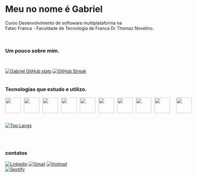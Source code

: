# Meu no nome é Gabriel

Curso Desenvolvimento de softoware multiplataforma na <br/>
Fatec Franca - Faculdade de Tecnologia de Franca Dr Thomaz Novelino.



<br/>

### Um pouco sobre mim.
<br/>

[![Gabriel GitHub stats](https://github-readme-stats.vercel.app/api?username=Gabriel-pagnan&show_icons=true&&theme=dark)](https://github.com/anuraghazra/github-readme-stats)
[![GitHub Streak](https://streak-stats.demolab.com/?user=Gabriel-pagnan&theme=dark)](https://git.io/streak-stats)
<br/><br/>

### Tecnologias que estudo e utilizo.

<div style="display: flex; gap: 10px">
    <img src="https://cdn.jsdelivr.net/gh/devicons/devicon/icons/javascript/javascript-original.svg" width="50px" />    
    <img src="https://cdn.jsdelivr.net/gh/devicons/devicon/icons/less/less-plain-wordmark.svg" width="50px" />                
    <img src="https://cdn.jsdelivr.net/gh/devicons/devicon/icons/css3/css3-original-wordmark.svg" width="50px" />
    <img src="https://cdn.jsdelivr.net/gh/devicons/devicon/icons/nodejs/nodejs-original.svg" width="50px" />         
    <img src="https://cdn.jsdelivr.net/gh/devicons/devicon/icons/react/react-original.svg" width="50px" />    
    <img src="https://cdn.jsdelivr.net/gh/devicons/devicon/icons/bootstrap/bootstrap-original-wordmark.svg" width="50px" />
    <img src="https://cdn.jsdelivr.net/gh/devicons/devicon/icons/git/git-original.svg" width="50px" />   
    <img src="https://cdn.jsdelivr.net/gh/devicons/devicon/icons/mongodb/mongodb-original-wordmark.svg" width="50px" />
    <img src="https://cdn.jsdelivr.net/gh/devicons/devicon/icons/vscode/vscode-original.svg" width="50px" />
    <br/>
    <img src="https://cdn.jsdelivr.net/gh/devicons/devicon/icons/sequelize/sequelize-original.svg" width="50px" />
          
</div>
<br/>

[![Top Langs](https://github-readme-stats.vercel.app/api/top-langs/?username=Gabriel-pagnan&layout=compact)](https://github.com/anuraghazra/github-readme-stats)

<br/><br/>
### contatos 

[![Linkedin](https://img.shields.io/badge/LinkedIn-0077B5?style=for-the-badge&logo=linkedin&logoColor=white)](linkedin.com/in/gabriel-pagnan00) [![Gmail](https://img.shields.io/badge/Gmail-D14836?style=for-the-badge&logo=gmail&logoColor=white)](gabrielviniciuspagnan@gmail.com) [![Hotmail](https://img.shields.io/badge/Microsoft_Outlook-0078D4?style=for-the-badge&logo=microsoft-outlook&logoColor=white)](gabriel.pagnan@fatec.sp.gov.br)
<br/>
[![Spotify](https://img.shields.io/badge/Spotify-1ED760?&style=for-the-badge&logo=spotify&logoColor=white)](https://open.spotify.com/user/z41xiytmd5znknd6ztybqbsrj?si=4d2f99aa479d4b76)


<!---
Gabriel-pagnan/Gabriel-pagnan is a ✨ special ✨ repository because its `README.md` (this file) appears on your GitHub profile.
You can click the Preview link to take a look at your changes.
--->
